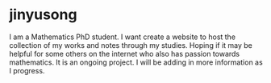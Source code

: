 # jinyusong
I am a Mathematics PhD student. I want create a website to host the collection of my works and notes through my studies. Hoping if it may be helpful for some others on the internet who also has passion towards mathematics. It is an ongoing project. I will be adding in more information as I progress.
